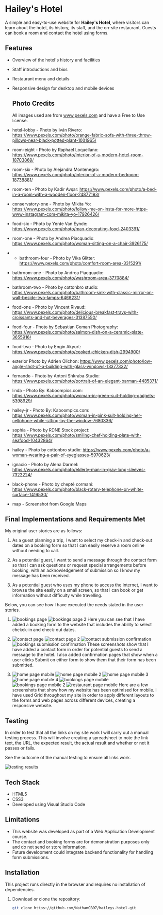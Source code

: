 # Hailey's Hotel

A simple and easy-to-use website for **Hailey's Hotel**, where visitors can learn about the hotel, its history, its staff, and the on-site restaurant. Guests can book a room and contact the hotel using forms.

## Features

- Overview of the hotel's history and facilities
- Staff introductions and bios
- Restaurant menu and details
- Responsive design for desktop and mobile devices

  ## Photo Credits

  All images used are from www.pexels.com and have a Free to Use license.

- hotel-lobby - Photo by Iván Rivero: https://www.pexels.com/photo/orange-fabric-sofa-with-three-throw-pillows-near-black-potted-plant-1001965/
- room-eight - Photo by Raphael Loquellano: https://www.pexels.com/photo/interior-of-a-modern-hotel-room-18703869/
- room-six - Photo by Alejandra Montenegro: https://www.pexels.com/photo/interior-of-a-modern-bedroom-18738881/
- room-ten - Photo by Kadir Avşar: https://www.pexels.com/photo/a-bed-in-a-room-with-a-wooden-floor-24877193/
- conservatory-one - Photo by Mikita Yo: https://www.pexels.com/photo/follow-me-on-insta-for-more-https-www-instagram-com-mikita-yo-17926426/
- food-six - Photo by Yente Van Eynde: https://www.pexels.com/photo/man-decorating-food-2403391/
- room-one - Photo by Andrea Piacquadio: https://www.pexels.com/photo/woman-sitting-on-a-chair-3926175/
- - bathroom-four - Photo by Vika Glitter: https://www.pexels.com/photo/comfort-room-area-3315291/
- bathroom-one - Photo by Andrea Piacquadio: https://www.pexels.com/photo/washroom-area-3770884/
- bathroom-two - Photo by cottonbro studio: https://www.pexels.com/photo/bathroom-sink-with-classic-mirror-on-wall-beside-two-lamps-6466231/
- food-one - Photo by Vincent Rivaud: https://www.pexels.com/photo/delicious-breakfast-trays-with-croissants-and-hot-beverages-31387550/
- food-four - Photo by Sebastian Coman Photography: https://www.pexels.com/photo/salmon-dish-on-a-ceramic-plate-3655916/
- food-two - Photo by Engin Akyurt: https://www.pexels.com/photo/cooked-chicken-dish-2994900/
- exterior Photo by Adrien Olichon: https://www.pexels.com/photo/low-angle-shot-of-a-building-with-glass-windows-13377332/
- fernando - Photo by Antoni Shkraba Studio: https://www.pexels.com/photo/portrait-of-an-elegant-barman-4485371/
- linda - Photo By: Kaboompics.com: https://www.pexels.com/photo/woman-in-green-suit-holding-gadgets-5398929/
- hailey-jr - Photo By: Kaboompics.com: https://www.pexels.com/photo/woman-in-pink-suit-holding-her-cellphone-while-sitting-by-the-window-7680336/
- sophia - Photo by RDNE Stock project: https://www.pexels.com/photo/smiling-chef-holding-plate-with-seafood-10432864/
- hailey - Photo by cottonbro studio: https://www.pexels.com/photo/a-woman-wearing-a-pair-of-eyeglasses-5970623/
- ignacio - Photo by Alena Darmel: https://www.pexels.com/photo/elderly-man-in-gray-long-sleeves-7322224/
- black-phone - Photo by chepté cormani: https://www.pexels.com/photo/black-rotary-telephone-on-white-surface-1416530/
- map - Screenshot from Google Maps

## Final Implementations and Requirements Met

My original user stories are as follows:

1. As a guest planning a trip, I want to select my check-in and check-out dates on a booking form so that I can easily reserve a room online without needing to call.

2. As a potential guest, I want to send a message through the contact form so that I can ask questions or request special arrangements before booking, with an acknowledgement of submission so I know my message has been received.

3. As a potential guest who uses my phone to access the internet, I want to browse the site easily on a small screen, so that I can book or get information without difficulty while travelling.

Below, you can see how I have executed the needs stated in the user stories.

1. ![bookings page](assets/readme-images/bookings-page.png)
   ![bookings page 2](assets/readme-images/bookings-page-2.png)
   Here you can see that I have added a booking form to the website that includes the ability to select chekck-in and check-out dates.

2. ![contact page](assets/readme-images/contact-page.png)
   ![contact page 2](assets/readme-images/contact-page-2.png)
   ![contact submission confirmation](assets/readme-images/contact-submission.png)
   ![bookings submission confirmation](assets/readme-images/booking-submission.png)
   These screenshots show that I have added a contact form in order for potential guests to send a message to the hotel. I also added confirmation pages that show when a user clicks Submit on either form to show them that their form has been submitted.

3. ![home page mobile](assets/readme-images/mobile-home.png)
   ![home page mobile 2](assets/readme-images/mobile-home-2.png)
   ![home page mobile 3](assets/readme-images/mobile-home-3.png)
   ![home page mobile 4](assets/readme-images/mobile-home-4.png)
   ![bookings page mobile](assets/readme-images/mobile-bookings.png)
   ![bookings page mobile 2](assets/readme-images/mobile-bookings-2.png)
   ![restaurant page mobile](assets/readme-images/mobile-restaurant.png)
   Here are a few screenshots that show how my website has been optimised for mobile. I have used Grid throughout my site in order to apply different layouts to the forms and web pages across different devices, creating a responsive website.

## Testing

In order to test that all the links on my site work I will carry out a manual testing process. This will involve creating a spreadsheet to note the link text, the URL, the expected result, the actual result and whether or not it passes or fails.

See the outcome of the manual testing to ensure all links work.

![testing results](assets/readme-images/testing-results.png)

## Tech Stack

- HTML5
- CSS3
- Developed using Visual Studio Code

## Limitations

- This website was developed as part of a Web Application Development course.
- The contact and booking forms are for demonstration purposes only and do not send or store information.
- Future development could integrate backend functionality for handling form submissions.

## Installation

This project runs directly in the browser and requires no installation of dependencies.

1. Download or clone the repository:
   ```bash
   git clone https://github.com/NathanCB97/haileys-hotel.git
   ```
